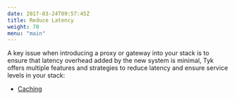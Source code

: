 ```yaml
---
date: 2017-03-24T09:57:45Z
title: Reduce Latency
weight: 70
menu: "main"
---
```


A key issue when introducing a proxy or gateway into your stack is to ensure that latency overhead added by the new system is minimal, Tyk offers multiple features and strategies to reduce latency and ensure service levels in your stack:

* [Caching][1]

[1]: caching

